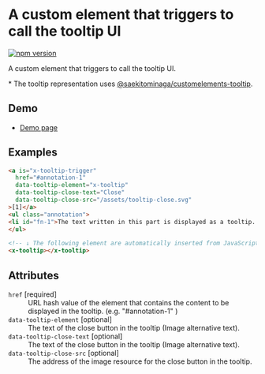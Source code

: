 # A custom element that triggers to call the tooltip UI

[![npm version](https://badge.fury.io/js/%40saekitominaga%2Fcustomelements-tooltip-trigger.svg)](https://badge.fury.io/js/%40saekitominaga%2Fcustomelements-tooltip-trigger)

A custom element that triggers to call the tooltip UI.

\* The tooltip representation uses [@saekitominaga/customelements-tooltip](https://www.npmjs.com/package/@saekitominaga/customelements-tooltip).

## Demo

- [Demo page](https://saekitominaga.github.io/customelements-tooltip-trigger/demo.html)

## Examples

```HTML
<a is="x-tooltip-trigger"
  href="#annotation-1"
  data-tooltip-element="x-tooltip"
  data-tooltip-close-text="Close"
  data-tooltip-close-src="/assets/tooltip-close.svg"
>[1]</a>
<ul class="annotation">
<li id="fn-1">The text written in this part is displayed as a tooltip. It also recognizes markup such as <a href="#">anchor links</a>.</li>
</ul>

<!-- ↓ The following element are automatically inserted from JavaScript just before </body> -->
<x-tooltip></x-tooltip>
```

## Attributes

<dl>
<dt><code>href</code> [required]</dt>
<dd>URL hash value of the element that contains the content to be displayed in the tooltip. (e.g. "#annotation-1" )</dd>
<dt><code>data-tooltip-element</code> [optional]</dt>
<dd>The text of the close button in the tooltip (Image alternative text).</dd>
<dt><code>data-tooltip-close-text</code> [optional]</dt>
<dd>The text of the close button in the tooltip (Image alternative text).</dd>
<dt><code>data-tooltip-close-src</code> [optional]</dt>
<dd>The address of the image resource for the close button in the tooltip.</dd>
</dl>
